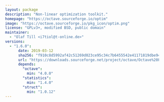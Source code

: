 ```yaml
---
layout: package
description: "Non-linear optimization toolkit."
homepage: "https://octave.sourceforge.io/optim"
image: "https://octave.sourceforge.io/pkg_icon/optim.png"
license: "GPLv3+, modified BSD, public domain"
maintainer:
  - "Olaf Till <i7tiol@t-online.de>"
versions:
  - "1.6.0":
      date: 2019-03-12
      sha256: "f910c8d5992af42c51269d023ce95c34c7b6455542e41171819dbe94fc4350fc"
      url: "https://downloads.sourceforge.net/project/octave/Octave%20Forge%20Packages/Individual%20Package%20Releases/optim-1.6.0.tar.gz"
      depends:
        "octave":
          min: "4.0.0"
        "statistics":
          min: "1.4.0"
        "struct":
          min: "1.0.12"
---
```

